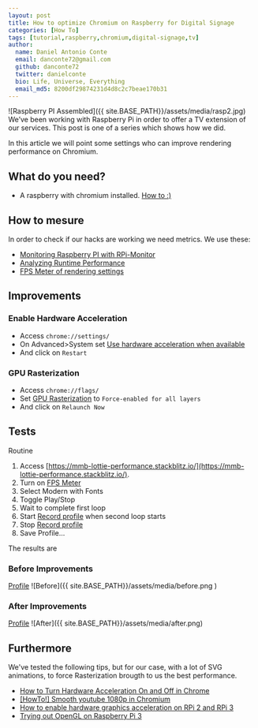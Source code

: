 ```yaml
---
layout: post
title: How to optimize Chromium on Raspberry for Digital Signage
categories: [How To]
tags: [tutorial,raspberry,chromium,digital-signage,tv]
author:
  name: Daniel Antonio Conte
  email: danconte72@gmail.com
  github: danconte72
  twitter: danielconte
  bio: Life, Universe, Everything
  email_md5: 8200df29874231d4d8c2c7beae170b31
---
```

![Raspberry PI Assembled]({{ site.BASE_PATH}}/assets/media/rasp2.jpg)
We’ve been working with Raspberry Pi in order to offer a TV extension of our services.
This post is one of a series which shows how we did.

In this article we will point some settings who can improve rendering performance on Chromium. 


## What do you need? ##
- A raspberry with chromium installed. [How to :)](http://meumobi.github.io/how%20to/2019/05/14/how-to-raspberry-digital-signage.html)

## How to mesure ##
In order to check if our hacks are working we need metrics.
We use these:
- [Monitoring Raspberry PI with RPi-Monitor](https://www.filipeflop.com/blog/monitorando-raspberry-pi-com-rpi-monitor/)
- [Analyzing Runtime Performance](https://developers.google.com/web/tools/chrome-devtools/evaluate-performance/)   
- [FPS Meter of rendering settings](https://developer.chrome.com/devtools/docs/rendering-settings#show-fps%20meter)

## Improvements ##
### Enable Hardware Acceleration ###
- Access `chrome://settings/` 
- On Advanced>System set [Use hardware acceleration when available](https://www.lifewire.com/hardware-acceleration-in-chrome-4125122) 
- And click on `Restart`

### GPU Rasterization ###
- Access `chrome://flags/` 
- Set [GPU Rasterization](chrome://flags/#enable-gpu-rasterization) to `Force-enabled for all layers`
- And click on `Relaunch Now`

## Tests ##
Routine
1. Access [https://mmb-lottie-performance.stackblitz.io/](https://mmb-lottie-performance.stackblitz.io/).
2. Turn on [FPS Meter](https://developer.chrome.com/devtools/docs/rendering-settings#show-fps%20meter)
3. Select Modern with Fonts
4. Toggle Play/Stop
5. Wait to complete first loop
6. Start [Record profile]((https://developers.google.com/web/tools/chrome-devtools/evaluate-performance/)) when second loop starts
7. Stop [Record profile]((https://developers.google.com/web/tools/chrome-devtools/evaluate-performance/))
8. Save Profile...

The results are
### Before Improvements ###
[Profile](https://drive.google.com/open?id=1n4prcSys4z86R3GNEtAEa0YYZOmtaJIC)
![Before]({{ site.BASE_PATH}}/assets/media/before.png )
### After Improvements ###
[Profile](https://drive.google.com/open?id=1e7pK8ZiVYYRb293qJFcZoW4sXqHz8bK6)
![After]({{ site.BASE_PATH}}/assets/media/after.png)

## Furthermore ##
We've tested the following tips, but for our case, with a lot of SVG animations, to force Rasterization brougth to us the best performance.
- [How to Turn Hardware Acceleration On and Off in Chrome](https://www.lifewire.com/hardware-acceleration-in-chrome-4125122)
- [[HowTo!] Smooth youtube 1080p in Chromium](https://www.raspberrypi.org/forums/viewtopic.php?t=199543#p1316451)
- [How to enable hardware graphics acceleration on RPi 2 and RPi 3](https://docs.eltechs.com/install-and-configure-exagear-desktop/hardware-graphics-acceleration-on-rpi)
- [Trying out OpenGL on Raspberry Pi 3](http://www.raspberryconnect.com/gamessoftware/item/314-trying_out_opengl_on_raspberry_pi_3)
